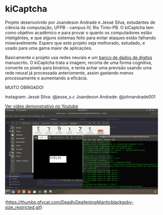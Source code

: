 # kiCaptcha

Projeto desenvolvido por Joandeson Andrade e Jessé Silva, estudantes de ciência da computação, UFPB - campus IV, Rio Tinto-PB.
O kiCaptcha tem como objetivo acadêmico e para provar o quanto os computadores estão inteligêntes, e que alguns sistemas feito para evitar ataques estão falhando miseravelmente.
Espero que este projeto seja melhorado, estudado, e usado para uma gama maior de aplicações.

Basicamente o projeto usa redes neurais e um [banco de dados de digitos](http://yann.lecun.com/exdb/mnist/ "acessar link") manuscrito. O kiCaptcha trata a imagem, recorta de uma forma cognitiva, converte os pixels para binários, e tenta achar uma previsão usando uma rede neural já processada anteriomente, assim gastando menos processamente e aumentando a eficácia.

MUITO OBRIGADO!

Instagram: 
Jessé Silva: @jesse_s.c
Joandeson Andrade: @johnandrade001

[Ver vídeo demonstrativo no Youtube](https://youtu.be/TgCXwobCuYg "Ver vídeo no Youtube")
[![Clique para ver o vídeo](screenshot/001.png)](https://youtu.be/TgCXwobCuYg)

(https://thumbs.gfycat.com/DeadlyDeafeningAtlanticblackgoby-size_restricted.gif)
